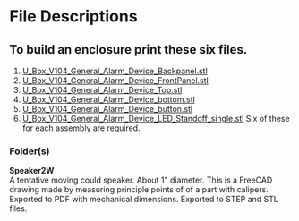 # File Descriptions

## To build an enclosure print these six files.

1. [U_Box_V104_General_Alarm_Device_Backpanel.stl](U_Box_V104_General_Alarm_Device_Backpanel.stl)
2. [U_Box_V104_General_Alarm_Device_FrontPanel.stl](U_Box_V104_General_Alarm_Device_FrontPanel.stl)
3. [U_Box_V104_General_Alarm_Device_Top.stl](U_Box_V104_General_Alarm_Device_Top.stl)
4. [U_Box_V104_General_Alarm_Device_bottom.stl](U_Box_V104_General_Alarm_Device_bottom.stl)
5. [U_Box_V104_General_Alarm_Device_button.stl](U_Box_V104_General_Alarm_Device_button.stl)
6. [U_Box_V104_General_Alarm_Device_LED_Standoff_single.stl](U_Box_V104_General_Alarm_Device_LED_Standoff_single.stl)  Six of these for each assembly are required.

### Folder(s)  
**Speaker2W**  
A tentative moving could speaker. About 1" diameter. This is a FreeCAD drawing made by measuring principle points of of a part with calipers.  Exported to PDF with mechanical dimensions. Exported to STEP and STL files.
